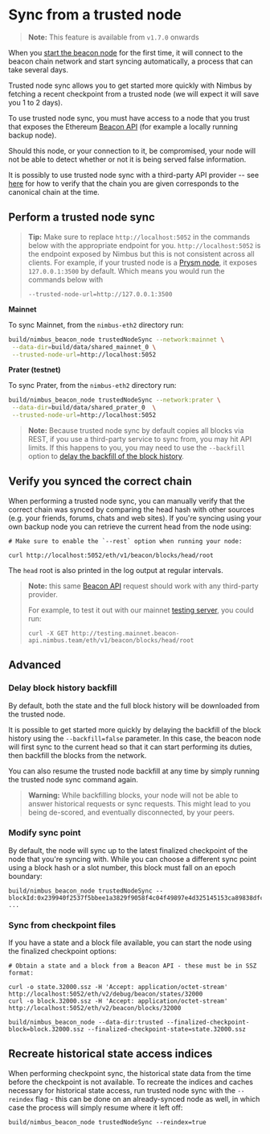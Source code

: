 # Sync from a trusted node

> **Note:** This feature is available from `v1.7.0` onwards

When you [start the beacon node](./quick-start.md) for the first time, it will connect to the beacon chain network and start syncing automatically, a process that can take several days.

Trusted node sync allows you to get started more quickly with Nimbus by fetching a recent checkpoint from a trusted node (we will expect it will save you 1 to 2 days).

To use trusted node sync, you must have access to a node that you trust that exposes the Ethereum [Beacon API](./rest-api.md) (for example a locally running backup node).

Should this node, or your connection to it, be compromised, your node will not be able to detect whether or not it is being served false information.

It is possibly to use trusted node sync with a third-party API provider -- see [here](trusted-node-sync.md#verify-you-synced-the-correct-chain) for how to verify that the chain you are given corresponds to the canonical chain at the time.

## Perform a trusted node sync

> **Tip:** Make sure to replace `http://localhost:5052` in the commands below with the appropriate endpoint for you. `http://localhost:5052` is the endpoint exposed by Nimbus but this is not consistent across all clients. For example, if your trusted node is a [Prysm node](https://docs.prylabs.network/docs/how-prysm-works/ethereum-public-api#performing-requests-against-a-local-prysm-node), it exposes `127.0.0.1:3500` by default. Which means you would run the commands below with
>
> `--trusted-node-url=http://127.0.0.1:3500`

**Mainnet**

To sync Mainnet, from the `nimbus-eth2` directory run:

```bash
build/nimbus_beacon_node trustedNodeSync --network:mainnet \
 --data-dir=build/data/shared_mainnet_0 \
 --trusted-node-url=http://localhost:5052
```

**Prater (testnet)**

To sync Prater, from the `nimbus-eth2` directory run:

```bash
build/nimbus_beacon_node trustedNodeSync --network:prater \
 --data-dir=build/data/shared_prater_0  \
 --trusted-node-url=http://localhost:5052
```

> **Note:**
> Because trusted node sync by default copies all blocks via REST, if you use a third-party service to sync from, you may hit API limits. If this happens to you, you may need to use the `--backfill` option to [delay the backfill of the block history](./trusted-node-sync.md#delay-block-history-backfill).

## Verify you synced the correct chain

When performing a trusted node sync, you can manually verify that the correct chain was synced by comparing the head hash with other sources (e.g. your friends, forums, chats and web sites). If you're syncing using your own backup node you can retrieve the current head from the node using:

```
# Make sure to enable the `--rest` option when running your node:

curl http://localhost:5052/eth/v1/beacon/blocks/head/root
```

The `head` root is also printed in the log output at regular intervals.

> **Note:** this same [Beacon API](./rest-api.md) request should work with any third-party provider.
>
> For example, to test it out with our mainnet [testing server](rest-api.md#test-your-tooling-against-our-servers), you could run:
>
> ```
> curl -X GET http://testing.mainnet.beacon-api.nimbus.team/eth/v1/beacon/blocks/head/root
> ```


## Advanced

### Delay block history backfill

By default, both the state and the full block history will be downloaded from the trusted node.

It is possible to get started more quickly by delaying the backfill of the block history using the `--backfill=false` parameter. In this case, the beacon node will first sync to the current head so that it can start performing its duties, then backfill the blocks from the network.

You can also resume the trusted node backfill at any time by simply running the trusted node sync command again.

> **Warning:** While backfilling blocks, your node will not be able to answer historical requests or sync requests. This might lead to you being de-scored, and eventually disconnected, by your peers.

### Modify sync point

By default, the node will sync up to the latest finalized checkpoint of the node that you're syncing with. While you can choose a different sync point using a block hash or a slot number, this block must fall on an epoch boundary:

```
build/nimbus_beacon_node trustedNodeSync --blockId:0x239940f2537f5bbee1a3829f9058f4c04f49897e4d325145153ca89838dfc9e2 ...

```

### Sync from checkpoint files

If you have a state and a block file available, you can start the node using the finalized checkpoint options:

```
# Obtain a state and a block from a Beacon API - these must be in SSZ format:

curl -o state.32000.ssz -H 'Accept: application/octet-stream' http://localhost:5052/eth/v2/debug/beacon/states/32000
curl -o block.32000.ssz -H 'Accept: application/octet-stream' http://localhost:5052/eth/v2/beacon/blocks/32000

build/nimbus_beacon_node --data-dir:trusted --finalized-checkpoint-block=block.32000.ssz --finalized-checkpoint-state=state.32000.ssz
```

## Recreate historical state access indices

When performing checkpoint sync, the historical state data from the time before the checkpoint is not available. To recreate the indices and caches necessary for historical state access, run trusted node sync with the `--reindex` flag - this can be done on an already-synced node as well, in which case the process will simply resume where it left off:

```
build/nimbus_beacon_node trustedNodeSync --reindex=true
```
